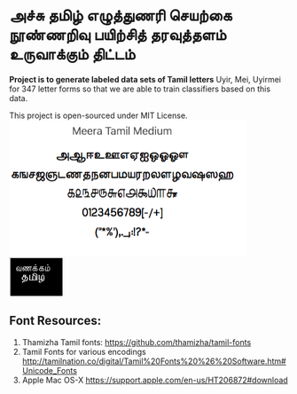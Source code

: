
# அச்சு தமிழ் எழுத்துணரி செயற்கை நூண்ணறிவு பயிற்சித் தரவுத்தளம் உருவாக்கும் திட்டம்
**Project is to generate labeled data sets of Tamil letters**
Uyir, Mei, Uyirmei for 347 letter forms so that we are able to train classifiers
based on this data.

This project is open-sourced under MIT License.
![tamil letters rendered in Meera font](all-letters.png)
![tamil fonts rendered via Python](font1.png)


## Font Resources:
1. Thamizha Tamil fonts: 
   https://github.com/thamizha/tamil-fonts
2. Tamil Fonts for various encodings
   http://tamilnation.co/digital/Tamil%20Fonts%20%26%20Software.htm#Unicode_Fonts
3. Apple Mac OS-X
   https://support.apple.com/en-us/HT206872#download
